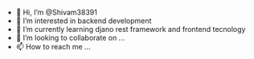 - 👋 Hi, I’m @Shivam38391
- 👀 I’m interested in backend development
- 🌱 I’m currently learning djano rest framework and frontend tecnology
- 💞️ I’m looking to collaborate on ...
- 📫 How to reach me ...

<!---
Shivam38391/Shivam38391 is a ✨ special ✨ repository because its `README.md` (this file) appears on your GitHub profile.
You can click the Preview link to take a look at your changes.
--->
